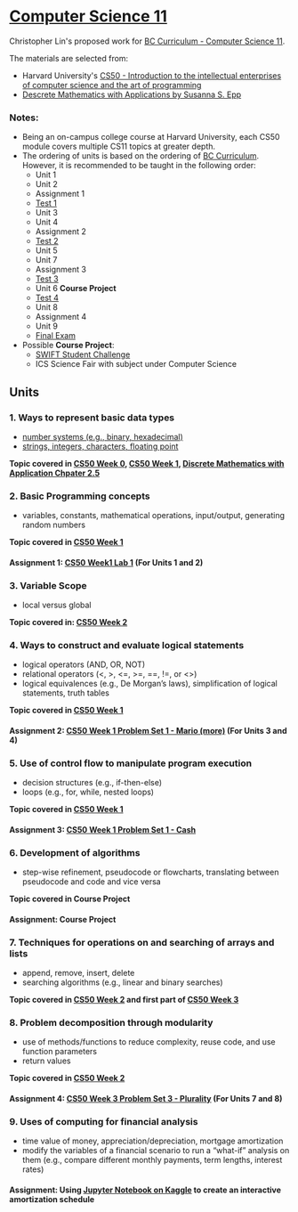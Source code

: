 # [Computer Science 11](https://curriculum.gov.bc.ca/curriculum/mathematics/11/computer-science) 
Christopher Lin's proposed work for [BC Curriculum - Computer Science 11](https://curriculum.gov.bc.ca/curriculum/mathematics/11/computer-science).

The materials are selected from: 
- Harvard University's [CS50 - Introduction to the intellectual enterprises of computer science and the art of programming](https://cs50.harvard.edu/x/2023/)
- [Descrete Mathematics with Applications by Susanna S. Epp](https://notesack.files.wordpress.com/2017/07/ebooksclub-org__discrete_mathematics_with_applications.pdf)

### Notes:
- Being an on-campus college course at Harvard University, each CS50 module covers multiple CS11 topics at greater depth.
- The ordering of units is based on the ordering of [BC Curriculum](https://curriculum.gov.bc.ca/curriculum/mathematics/11/computer-science). However, it is recommended to be taught in the following order:
  - Unit 1
  - Unit 2
  - Assignment 1
  - [Test 1](https://github.com/titancoder12/CS11/blob/main/Test1.md)
  - Unit 3
  - Unit 4
  - Assignment 2
  - [Test 2](https://github.com/titancoder12/CS11/blob/main/Test2.md)
  - Unit 5
  - Unit 7
  - Assignment 3
  - [Test 3](https://github.com/titancoder12/CS11/blob/main/Test3.md)
  - Unit 6  **Course Project**
  - [Test 4](https://github.com/titancoder12/CS11/blob/main/Test4.md)
  - Unit 8
  - Assignment 4
  - Unit 9
  - [Final Exam](https://github.com/titancoder12/CS11/blob/main/FinalExam.md)    
- Possible **Course Project**:
  - [SWIFT Student Challenge](https://developer.apple.com/swift-student-challenge/) 
  - ICS Science Fair with subject under Computer Science 
  
## Units
### 1. Ways to represent basic data types
- [number systems (e.g., binary, hexadecimal)](https://cs50.harvard.edu/x/2023/notes/0/)
- [strings, integers, characters, floating point](https://cs50.harvard.edu/x/2023/shorts/data_types/)

**Topic covered in [CS50 Week 0](https://cs50.harvard.edu/x/2023/weeks/0/), [CS50 Week 1](https://cs50.harvard.edu/x/2023/weeks/1/), [Discrete Mathematics with Application Chpater 2.5](https://notesack.files.wordpress.com/2017/07/ebooksclub-org__discrete_mathematics_with_applications.pdf)**



### 2. Basic Programming concepts 
- variables, constants, mathematical operations, input/output, generating random numbers

**Topic covered in [CS50 Week 1](https://cs50.harvard.edu/x/2023/weeks/1/)**
#### Assignment 1: [CS50 Week1 Lab 1](https://cs50.harvard.edu/x/2023/labs/1/) (For Units 1 and 2)


### 3. Variable Scope
- local versus global

**Topic covered in: [CS50 Week 2](https://cs50.harvard.edu/x/2023/shorts/variables_and_scope/)**

### 4. Ways to construct and evaluate logical statements
- logical operators (AND, OR, NOT)
- relational operators (<, >, <=, >=, ==, !=, or <>)
- logical equivalences (e.g., De Morgan’s laws), simplification of logical statements, truth tables

**Topic covered in [CS50 Week 1](https://cs50.harvard.edu/x/2023/weeks/1/)**
#### Assignment 2: [CS50 Week 1 Problem Set 1 - Mario (more)](https://cs50.harvard.edu/x/2023/psets/1/mario/more/) (For Units 3 and 4)



### 5. Use of control flow to manipulate program execution
- decision structures (e.g., if-then-else)
- loops (e.g., for, while, nested loops)

**Topic covered in [CS50 Week 1](https://cs50.harvard.edu/x/2023/weeks/1/)**
#### Assignment 3: [CS50 Week 1 Problem Set 1 - Cash](https://cs50.harvard.edu/x/2023/psets/1/cash/)



### 6. Development of algorithms
- step-wise refinement, pseudocode or flowcharts, translating between pseudocode and code and vice versa

**Topic covered in Course Project**
#### Assignment: **Course Project**

### 7. Techniques for operations on and searching of arrays and lists
- append, remove, insert, delete
- searching algorithms (e.g., linear and binary searches)

**Topic covered in [CS50 Week 2](https://cs50.harvard.edu/x/2023/weeks/2/) and first part of [CS50 Week 3](https://cs50.harvard.edu/x/2023/weeks/3/)**

### 8. Problem decomposition through modularity
- use of methods/functions to reduce complexity, reuse code, and use function parameters
- return values

**Topic covered in [CS50 Week 2](https://cs50.harvard.edu/x/2023/shorts/functions/)**
#### Assignment 4: [CS50 Week 3 Problem Set 3 - Plurality](https://cs50.harvard.edu/x/2023/psets/3/plurality/) (For Units 7 and 8)

### 9. Uses of computing for financial analysis
- time value of money, appreciation/depreciation, mortgage amortization
- modify the variables of a financial scenario to run a “what-if” analysis on them (e.g., compare different monthly payments, term lengths, interest rates)
#### Assignment: Using [Jupyter Notebook on Kaggle](https://www.kaggle.com/code) to create an interactive amortization schedule


